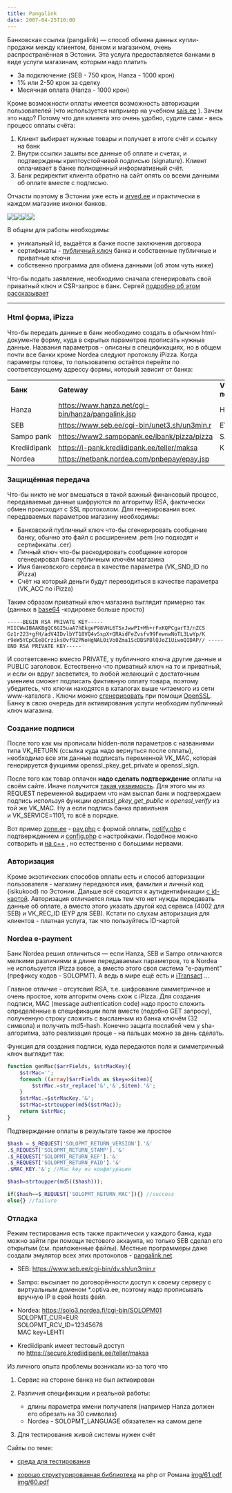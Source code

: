 ```yaml
---
title: Pangalink
date: 2007-04-25T10:00
---
```


Банковская ссылка (pangalink) — способ обмена данных купли-продажи между клиентом, банком и магазином, очень распространённая в Эстонии. Эта услуга предоставляется банками в виде услуги магазинам, которым надо платить

<!-- truncate -->

- За подключение (SEB - 750 крон, Hanza - 1000 крон)
- 1% или 2-50 крон за сделку
- Месячная оплата (Hanza - 1000 крон)

Кроме возможности оплаты имеется возможность авторизации пользователей (что используется например на учебном [sais.ee](http://sais.ee/) ). Зачем это надо? Потому что для клиента это очень удобно, судите сами - весь процесс оплаты счёта:

1. Клиент выбирает нужные товары и получает в итоге счёт и ссылку на банк
2. Внутри ссылки зашиты все данные об оплате и счетах, и подтверждены криптоустойчивой подписью (signature). Клиент оплачивает в банке полноценный информативный счёт.
3. Банк редиректит клиента обратно на сайт опять со всеми данными об оплате вместе с подписью.

Отчасти поэтому в Эстонии уже есть и [arved.ee](https://www.arved.ee/) и практически в каждом магазине иконки банков.

[![](https://www.arved.ee/public/gfx/banklink_seb.gif)](http://seb.ee/index/010227020201)[![](https://www.arved.ee/public/gfx/banklink_sampo.gif)](http://www.sampopank.ee/et/14730.html)[![](https://www.arved.ee/public/gfx/banklink_krediidi.gif)](http://www.krediidipank.ee/ari/arveldus/pangalink/index.html)[![](https://www.arved.ee/public/gfx/banklink_nordea.gif)](http://www.nordea.ee/Teenused+ettev%C3%B5ttele/E-lahendused/E-makse/787812.html)


В общем для работы необходимы:

- уникальный id, выдаётся в банке после заключения договора
- сертификаты - [публичный ключ](http://en.wikipedia.org/wiki/Public_key) банка и собственные публичные и приватные ключи
- собственно программа для обмена данными (об этом чуть ниже)

Что-бы подать заявление, необходимо сначала сгенерировать свой приватный ключ и CSR-запрос в банк. Сергей [подробно об этом рассказывает](http://setor.net/pangalink.html)

---

### Html форма, iPizza  

Что-бы передать данные в банк необходимо создать в обычном html-документе форму, куда в скрытых параметров прописать нужные данные. Названия параметров - описаны в спецификациях, но в общем почти все банки кроме Nordea следуют протоколу iPizza. Когда параметры готовы, то пользователю остаётся перейти по соответсвующему адрессу формы, который зависит от банка:

|   |   |   |
|---|---|---|
|**Банк**|**Gateway**|**VK_REC_ID получателя**|
|Hanza|https://www.hanza.net/cgi-bin/hanza/pangalink.jsp|HP|
|SEB|https://www.seb.ee/cgi-bin/unet3.sh/un3min.r|EYP|
|Sampo pank|https://www2.sampopank.ee/ibank/pizza/pizza|SAMPOPANK|
|Krediidipank|https://i-pank.krediidipank.ee/teller/maksa|KREP|
|Nordea|https://netbank.nordea.com/pnbepay/epay.jsp||

### Защищённая передача  

Что-бы никто не мог вмешаться в такой важный финансовый процесс, передаваемые данные шифруются по алгоритму RSA, фактически обмен происходит с SSL протоколом. Для генерирования всех передаваемых параметров магазину необходимы:

- Банковский публичный ключ что-бы сгенерировать сообщение банку, обычно это файл с расширением .pem (но подходят и сертификаты .cer)
- Личный ключ что-бы раcкодировать сообщение которое сгенерировал банк публичным ключём магазина
- Имя банковского сервиса в качестве параметра (VK_SND_ID по iPizza)
- Счёт на который деньги будут переводиться в качестве параметра (VK_ACC по iPizza)

Таким образом приватный ключ магазина выглядит примерно так (данных в [base64](http://www.php.net/manual/en/function.base64-encode.php) -кодировке больше просто)

`-----BEGIN RSA PRIVATE KEY----- MIICWwIBAAKBgQC6GI5uaA7hEkgeP98VHL6TSxJwwPI+Mh+rFxKQPCgarT3/nZCS Gz1r223+gfH/adV4IDvlbYT18VQ4vSspX+QRAidFeZvsfv99FewnwNoTL3LwYp/K r9eW5YCpCEe8Crziks0vf92PNoHgNAL0iVo0Zma1ScDBSPBlQJoZ1UiwoQIDAP// -----END RSA PRIVATE KEY-----`

И соответсвенно вместо PRIVATE, у публичного ключа другие данные и PUBLIC заголовок. Естественно что приватный ключ на то и приватный, и если он вдруг засветится, то любой желающий с достаточным умением сможет подписать фиктивную оплату товара, поэтому убедитесь, что ключи находятся в каталогах выше читаемого из сети www-каталога . Ключи можно [сгенерировать](http://www.kaubandus.fantaasia.com/votmed.html) при помощи [OpenSSL](http://www.slproweb.com/products/Win32OpenSSL.html). Банку в свою очередь для активирования услуги необходим публичный ключ магазина.

### Создание подписи

После того как мы прописали hidden-поля параметров с названиями типа VK_RETURN (ссылка куда надо вернуться после оплаты), необходимо все эти данные подписать переменной VK_MAC, которая генерируется фукциями openssl_pkey_get_private и openssl_sign. 

После того как товар оплачен **надо сделать подтверждение** оплаты на своём сайте. Иначе получится [такая уязвимость](http://math.ut.ee/~arnis/bankauth/thesis.pdf). Для этого мы из REQUEST переменной выдираем что нам выслал банк и подтверждаем подпись используя функции _openssl_pkey_get_public_ и _openssl_verify_ из той же VK_MAC. Ну а если подпись банка правильная и VK_SERVICE=1101, то всё в порядке.

Вот пример [zone.ee](http://blog.zone.ee/2006/12/12/pangalink/) - [pay.php](https://data.zone.ee/phpsn/banklink/pay.php) с формой оплаты, [notify.php](https://data.zone.ee/phpsn/banklink/notify.php) с подтверждением и [config.php](https://data.zone.ee/phpsn/banklink/config.php) с настройками. Подобное можно сотворить и [на c++](http://www.php.ee/foorum/index.php?post=11187&j=2) , но естественно с большими нервами.

### Авторизация

Кроме экзотических способов оплаты есть и способ авторизации пользователя - магазину передаются имя, фамилия и личный код (isikukood) по Эстонии. Дальше всё сводится к аутидентификации [с id-картой](https://kurapov.ee/technology/web/id_kaart_login). Авторизация отличается лишь тем что нет нужды передавать данные об оплате, а вместо этого указать другой код сервиса (4002 для SEB) и VK_REC_ID (EYP для SEB). Кстати по слухам авторизация для клиентов - платная услуга, так что пользуйтесь ID-картой

### Nordea e-payment

Банк Nordea решил отличиться — если Hanza, SEB и Sampo отличаются мелкими различиями в длине передаваемых параметров, то в Nordea не используется iPizza вовсе, а вместо этого своя система "e-payment" (префиксу кодов - SOLOPMT). А ведь в мире ещё есть и [iTransact](http://www.itransact.com/) …

Главное отличие - отсутсвие RSA, т.е. шифрование симметричное и очень простое, хотя алгоритм очень схож с iPizza. Для создания подписи, MAC (message authentication code) надо просто сложить определённые в спецификации поля вместе (подобно GET запросу), полученную строку сложить с высланным из банка ключём (32 символа) и получить md5-hash. Конечно защита послабей чем у sha-алгоритма, зато реализация проще - на пальцах можно за день сделать.

Функция для создания подписи, куда передаются поля и симметричный ключ выглядит так:

```php
function genMac($arrFields, $strMacKey){
    $strMac='';
    foreach ((array)$arrFields as $key=>$item){
        $strMac.=str_replace('&','&',$item).'&';
    }
    $strMac.=$strMacKey.'&';
    $strMac=strtoupper(md5($strMac));
    return $strMac;
}  
```

Подтверждение оплаты в результате такое же простое

```php
$hash = $_REQUEST['SOLOPMT_RETURN_VERSION'].'&'
.$_REQUEST['SOLOPMT_RETURN_STAMP'].'&'
.$_REQUEST['SOLOPMT_RETURN_REF'].'&'
.$_REQUEST['SOLOPMT_RETURN_PAID'].'&'
.$MAC_KEY.'&'; //Mac key из конфигурации

$hash=strtoupper(md5(($hash)));

if($hash==$_REQUEST['SOLOPMT_RETURN_MAC']){} //success
else{} //failure
```

### Отладка

Режим тестирования есть также практически у каждого банка, куда можно зайти при помощи тестового аккаунта, но только SEB сделал его открытым (см. приложенные файлы). Местные программеры даже создали эмулятор всех этих протоколов - [pangalink.net](https://www.pangalink.net/en/)

- SEB: https://www.seb.ee/cgi-bin/dv.sh/un3min.r
- Sampo: высылает по договорённости доступ к своему серверу с виртуальным доменом *.optiva.ee, поэтому надо прописывать вручную IP в свой hosts файл.
- Nordea: https://solo3.nordea.fi/cgi-bin/SOLOPM01  
    SOLOPMT_CUR=EUR  
    SOLOPMT_RCV_ID=12345678  
    MAC key=LEHTI  
    
- Krediidipank имеет тестовый доступ по https://secure.krediidipank.ee/teller/maksa

Из личного опыта проблемы возникали из-за того что

1. Сервис на стороне банка не был активирован
2. Различия спецификации и реальной работы:
    
    - длины параметра имени получателя (например Hanza должен его обрезать на 30 символах)
    - Nordea - SOLOPMT_LANGUAGE обязателен на самом деле
    
3. Для тестирования живой системы нужен счёт

Сайты по теме:

- [среда для тестирования](https://www.pangalink.net/)   
    
- [хорошо структурированная библиотека](http://banklink.inoryy.com/#examples) на php от Романа
[img/61.pdf](img/61.pdf)
[img/60.pdf](img/60.pdf)

